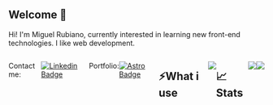 ## Welcome 👋

Hi! I'm Miguel Rubiano, currently interested in learning new front-end technologies. I like web development.
<br>

<div style="display: flex; justify-content: center;"
  
</div>

  
Contact me:

[![Linkedin Badge](https://skillicons.dev/icons?i=linkedin)](https://www.linkedin.com/in/miguelcontreras3/)
<br>

Portfolio:

[![Astro Badge](https://skillicons.dev/icons?i=astro)](https://xark-portfolio.netlify.app/)
<br>


## ⚡What i use

<p align="center">
  <a href="https://skillicons.dev">
    <img src="https://skillicons.dev/icons?i=js,ts,nextjs,react,html,css,sass,java,nodejs,jest,bootstrap,gulp,idea,mysql&perline=7" />
  </a>
</p>

## 📈 Stats

<p align="center">
  <a>
    <img src="https://github-readme-stats.vercel.app/api?username=xArkqngel&show_icons=true&theme=synthwave"/>
  </a>
</p>
<p align="center">
  <a>
    <img src="https://streak-stats.demolab.com?user=xArkqngel&theme=synthwave&exclude_days=Sun%2CSat"/>
  </a>
</p>


